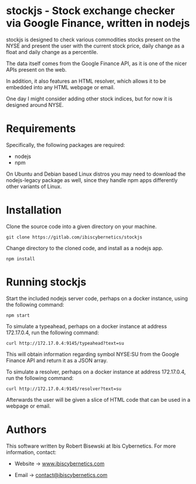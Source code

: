 # stockjs - Stock exchange checker via Google Finance, written in nodejs

stockjs is designed to check various commodities stocks present on the
NYSE and present the user with the current stock price, daily change as
a float and daily change as a percentile.

The data itself comes from the Google Finance API, as it is one of the
nicer APIs present on the web.

In addition, it also features an HTML resolver, which allows it to be
embedded into any HTML webpage or email.

One day I might consider adding other stock indices, but for now it is
designed around NYSE.


# Requirements

Specifically, the following packages are required:

* nodejs
* npm

On Ubuntu and Debian based Linux distros you may need to download the
nodejs-legacy package as well, since they handle npm apps differently
other variants of Linux.


# Installation

Clone the source code into a given directory on your machine.

    git clone https://gitlab.com/ibiscybernetics/stockjs

Change directory to the cloned code, and install as a nodejs app.

    npm install


# Running stockjs

Start the included nodejs server code, perhaps on a docker instance, using
the following command:

    npm start

To simulate a typeahead, perhaps on a docker instance at address 172.17.0.4,
run the following command:

    curl http://172.17.0.4:9145/typeahead?text=su

This will obtain information regarding symbol NYSE:SU from the Google Finance
API and return it as a JSON array.

To simulate a resolver, perhaps on a docker instance at address 172.17.0.4,
run the following command:

    curl http://172.17.0.4:9145/resolver?text=su

Afterwards the user will be given a slice of HTML code that can be used in
a webpage or email.

# Authors

This software written by Robert Bisewski at Ibis Cybernetics. For more
information, contact:

* Website -> www.ibiscybernetics.com

* Email -> contact@ibiscybernetics.com
